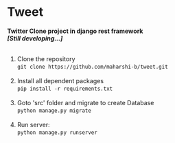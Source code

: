 # Tweet
**Twitter Clone project in django rest framework**<br>
***[Still developing...]***<br><br>
1. Clone the repository<br>```git clone https://github.com/maharshi-b/tweet.git```<br><br>
2.  Install all dependent packages<br>
```pip install -r requirements.txt```<br><br>
3. Goto 'src' folder and migrate to create Database<br>```python manage.py migrate```<br><br>
4. Run server:<br>```python manage.py runserver```
